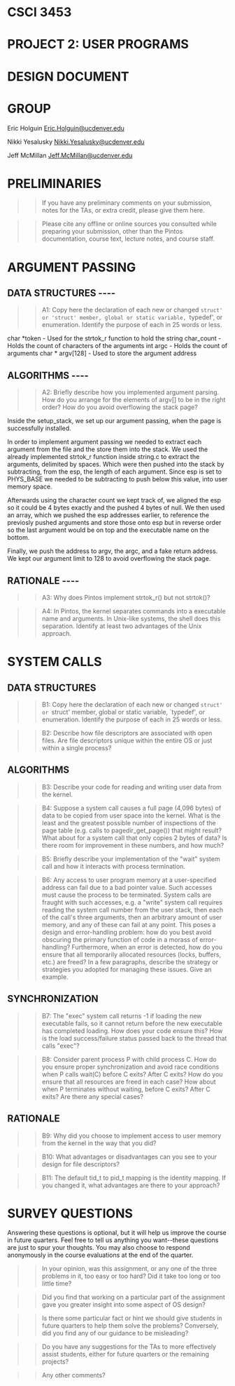 # CSCI 3453		    
# PROJECT 2: USER PROGRAMS	
# DESIGN DOCUMENT     	

# GROUP

Eric Holguin Eric.Holguin@ucdenver.edu


Nikki Yesalusky Nikki.Yesalusky@ucdenver.edu


Jeff McMillan Jeff.McMillan@ucdenver.edu

# PRELIMINARIES 

>> If you have any preliminary comments on your submission, notes for the
>> TAs, or extra credit, please give them here.

>> Please cite any offline or online sources you consulted while
>> preparing your submission, other than the Pintos documentation, course
>> text, lecture notes, and course staff.


# ARGUMENT PASSING

## DATA STRUCTURES ----

>> A1: Copy here the declaration of each new or changed `struct' or
>> 'struct' member, global or static variable, `typedef', or
>> enumeration.  Identify the purpose of each in 25 words or less.

char *token - Used for the strtok_r function to hold the string
char_count - Holds the count of characters of the arguments
int argc - Holds the count of arguments
char * argv[128] - Used to store the argument address

## ALGORITHMS ----

>> A2: Briefly describe how you implemented argument parsing.  How do
>> you arrange for the elements of argv[] to be in the right order?
>> How do you avoid overflowing the stack page?

Inside the setup_stack, we set up our argument passing, when the page
is successfully installed.

In order to implement argument passing we needed to extract each argument 
from the file and the store them into the stack.
We used the already implemented strtok_r function inside string.c to extract
the arguments, delimited by spaces. Which were then pushed into the stack by 
subtracting, from the esp, the length of each argument. Since esp is set to 
PHYS_BASE we needed to be subtracting to push below this value, into user
memory space.

Afterwards using the character count we kept track of, we aligned the esp 
so it could be 4 bytes exactly and the pushed 4 bytes of null. We then used an
array, which we pushed the esp addresses earlier, to reference the previosly 
pushed arguments and store those onto esp but in reverse order so the last argument 
would be on top and the executable name on the bottom.

Finally, we push the address to argv, the argc, and a fake return address.
We kept our argument limit to 128 to avoid overflowing the stack page.


## RATIONALE ----

>> A3: Why does Pintos implement strtok_r() but not strtok()?

>> A4: In Pintos, the kernel separates commands into a executable name
>> and arguments.  In Unix-like systems, the shell does this
>> separation.  Identify at least two advantages of the Unix approach.



# SYSTEM CALLS

## DATA STRUCTURES

>> B1: Copy here the declaration of each new or changed `struct' or
>> `struct' member, global or static variable, `typedef', or
>> enumeration.  Identify the purpose of each in 25 words or less.

>> B2: Describe how file descriptors are associated with open files.
>> Are file descriptors unique within the entire OS or just within a
>> single process?

## ALGORITHMS 

>> B3: Describe your code for reading and writing user data from the
>> kernel.

>> B4: Suppose a system call causes a full page (4,096 bytes) of data
>> to be copied from user space into the kernel.  What is the least
>> and the greatest possible number of inspections of the page table
>> (e.g. calls to pagedir_get_page()) that might result?  What about
>> for a system call that only copies 2 bytes of data?  Is there room
>> for improvement in these numbers, and how much?

>> B5: Briefly describe your implementation of the "wait" system call
>> and how it interacts with process termination.

>> B6: Any access to user program memory at a user-specified address
>> can fail due to a bad pointer value.  Such accesses must cause the
>> process to be terminated.  System calls are fraught with such
>> accesses, e.g. a "write" system call requires reading the system
>> call number from the user stack, then each of the call's three
>> arguments, then an arbitrary amount of user memory, and any of
>> these can fail at any point.  This poses a design and
>> error-handling problem: how do you best avoid obscuring the primary
>> function of code in a morass of error-handling?  Furthermore, when
>> an error is detected, how do you ensure that all temporarily
>> allocated resources (locks, buffers, etc.) are freed?  In a few
>> paragraphs, describe the strategy or strategies you adopted for
>> managing these issues.  Give an example.

## SYNCHRONIZATION 

>> B7: The "exec" system call returns -1 if loading the new executable
>> fails, so it cannot return before the new executable has completed
>> loading.  How does your code ensure this?  How is the load
>> success/failure status passed back to the thread that calls "exec"?

>> B8: Consider parent process P with child process C.  How do you
>> ensure proper synchronization and avoid race conditions when P
>> calls wait(C) before C exits?  After C exits?  How do you ensure
>> that all resources are freed in each case?  How about when P
>> terminates without waiting, before C exits?  After C exits?  Are
>> there any special cases?

## RATIONALE 

>> B9: Why did you choose to implement access to user memory from the
>> kernel in the way that you did?

>> B10: What advantages or disadvantages can you see to your design
>> for file descriptors?

>> B11: The default tid_t to pid_t mapping is the identity mapping.
>> If you changed it, what advantages are there to your approach?




# SURVEY QUESTIONS

Answering these questions is optional, but it will help us improve the
course in future quarters.  Feel free to tell us anything you
want--these questions are just to spur your thoughts.  You may also
choose to respond anonymously in the course evaluations at the end of
the quarter.

>> In your opinion, was this assignment, or any one of the three problems
>> in it, too easy or too hard?  Did it take too long or too little time?

>> Did you find that working on a particular part of the assignment gave
>> you greater insight into some aspect of OS design?

>> Is there some particular fact or hint we should give students in
>> future quarters to help them solve the problems?  Conversely, did you
>> find any of our guidance to be misleading?

>> Do you have any suggestions for the TAs to more effectively assist
>> students, either for future quarters or the remaining projects?

>> Any other comments?
